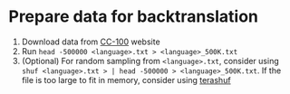 
# Prepare data for backtranslation

1. Download data from [CC-100](https://data.statmt.org/cc-100/) website
2. Run `head -500000 <language>.txt > <language>_500K.txt`
3. (Optional) For random sampling from `<language>.txt`, consider using `shuf <language>.txt > | head -500000 > <language>_500K.txt`. If the file is too large to fit in memory, consider using [terashuf](https://github.com/alexandres/terashuf)
